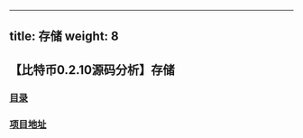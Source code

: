 
---
title: 存储
weight: 8
---

## 【比特币0.2.10源码分析】存储
### [目录](../README.md)
### [项目地址](https://github.com/lijinchao2007/bitcoin_0_2_10)